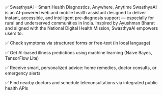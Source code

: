 ✅ SwasthyaAI – Smart Health Diagnostics, Anywhere, Anytime
SwasthyaAI is an AI-powered web and mobile health assistant designed to deliver instant, accessible, and intelligent pre-diagnosis support — especially for rural and underserved communities in India. Inspired by Ayushman Bharat and aligned with the National Digital Health Mission, SwasthyaAI empowers users to:

✅ Check symptoms via structured forms or free-text (in local language)

✅ Get AI-based illness predictions using machine learning (Naive Bayes, TensorFlow Lite)

✅ Receive smart, personalized advice: home remedies, doctor consults, or emergency alerts

✅ Find nearby doctors and schedule teleconsultations via integrated public health APIs
